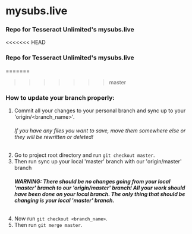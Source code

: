 # mysubs.live
### Repo for Tesseract Unlimited's mysubs.live

<<<<<<< HEAD
### Repo for Tesseract Unlimited's mysubs.live

=======
>>>>>>> master
### How to update your branch properly:
1. Commit all your changes to your personal branch and sync up to your 'origin/<branch_name>'.
   ###### If you have any files you want to save, move them somewhere else or they will be rewritten or deleted!
2. Go to project root directory and run `git checkout master`.
3. Then run sync up your local 'master' branch with our 'origin/master' branch
   ###### **WARNING: There should be no changes going from your local 'master' branch to our 'origin/master' branch! All your work should have been done on your local branch. The only thing that should be changing is your local 'master' branch.**
4. Now run `git checkout <branch_name>`.
5. Then run `git merge master`.
